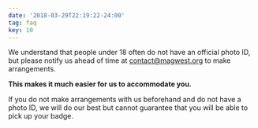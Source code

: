 ```yaml
---
date: '2018-03-29T22:19:22-24:00'
tag: faq
key: 10
---
```

We understand that people under 18 often do not have an official photo ID, but please notify us ahead of time at [contact@magwest.org](mailto:contact@magwest.org) to make arrangements.

**This makes it much easier for us to accommodate you.**

If you do not make arrangements with us beforehand and do not have a photo ID, we will do our best but cannot guarantee that you will be able to pick up your badge.
